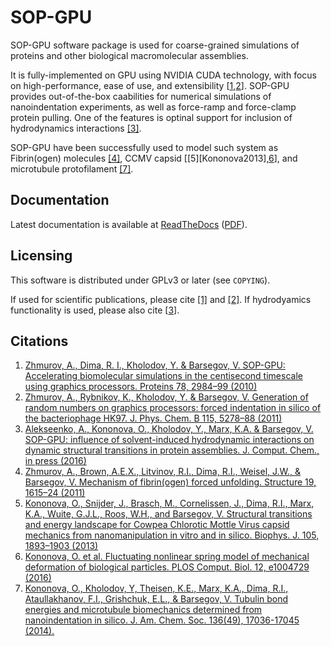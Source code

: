 SOP-GPU
=======

SOP-GPU software package is used for coarse-grained simulations of proteins and other biological macromolecular assemblies.

It is fully-implemented on GPU using NVIDIA CUDA technology, with focus on high-performance, ease of use, and extensibility [[1][Zhmurov2010],[2][Zhmurov2011]]. SOP-GPU provides out-of-the-box caabilities for numerical simulations of nanoindentation experiments, as well as force-ramp and force-clamp protein pulling. One of the features is optinal support for inclusion of hydrodynamics interactions [[3]][Alekseenko2016].

SOP-GPU have been successfully used to model such system as Fibrin(ogen) molecules [[4]][Zhmurov2011a], CCMV capsid [[5][Kononova2013],[6][Kononova2016]], and microtubule protofilament [[7]][Kononova2013b].

Documentation
-------------

Latest documentation is available at [ReadTheDocs](http://sop-gpu.readthedocs.org/en/latest/) ([PDF](http://readthedocs.org/projects/sop-gpu/downloads/pdf/latest/)).


Licensing
---------

This software is distributed under GPLv3 or later (see `COPYING`).

If used for scientific publications, please cite [[1]][Zhmurov2010] and [[2]][Zhmurov2011]. If hydrodyamics functionality is used, please also cite [[3][Alekseenko2016]].


Citations
---------

 1. [Zhmurov, A., Dima, R. I., Kholodov, Y. & Barsegov, V. SOP-GPU: Accelerating biomolecular simulations in the centisecond timescale using graphics processors. Proteins 78, 2984–99 (2010)][Zhmurov2010]
 2. [Zhmurov, A., Rybnikov, K., Kholodov, Y. & Barsegov, V. Generation of random numbers on graphics processors: forced indentation in silico of the bacteriophage HK97. J. Phys. Chem. B 115, 5278–88 (2011)][Zhmurov2011]
 3. [Alekseenko, A., Kononova, O., Kholodov, Y., Marx, K.A. & Barsegov, V. SOP-GPU: influence of solvent-induced hydrodynamic interactions on dynamic structural transitions in protein assemblies. J. Comput. Chem., in press (2016)][Alekseenko2016]
 4. [Zhmurov, A., Brown, A.E.X., Litvinov, R.I., Dima, R.I., Weisel, J.W., & Barsegov, V. Mechanism of fibrin(ogen) forced unfolding. Structure 19, 1615–24 (2011)][Zhmurov2011a]
 5. [Kononova, O., Snijder, J., Brasch, M., Cornelissen, J., Dima, R.I., Marx, K.A., Wuite, G.J.L., Roos, W.H., and Barsegov, V. Structural transitions and energy landscape for Cowpea Chlorotic Mottle Virus capsid mechanics from nanomanipulation in vitro and in silico. Biophys. J. 105, 1893–1903 (2013)][Kononova2013a]
 6. [Kononova, O. et al. Fluctuating nonlinear spring model of mechanical deformation of biological particles. PLOS Comput. Biol. 12, e1004729 (2016)][Kononova2016]
 7. [Kononova, O., Kholodov, Y, Theisen, K.E., Marx, K.A., Dima, R.I., Ataullakhanov, F.I., Grishchuk, E.L., & Barsegov, V. Tubulin bond energies and microtubule biomechanics determined from nanoindentation in silico. J. Am. Chem. Soc. 136(49), 17036-17045 (2014).][Kononova2013b]

[Zhmurov2010]: http://dx.doi.org/10.1002/prot.22824
[Zhmurov2011]: http://dx.doi.org/10.1021/jp109079t
[Alekseenko2016]: http://dx.doi.org/10.1002/jcc.24368
[Zhmurov2011a]: http://dx.doi.org/10.1016/j.str.2011.08.013
[Kononova2013a]: http://dx.doi.org/10.1016/j.bpj.2013.08.032
[Kononova2016]: http://dx.doi.org/10.1371/journal.pcbi.1004729
[Kononova2013b]: http://dx.doi.org/10.1021/ja506385p
